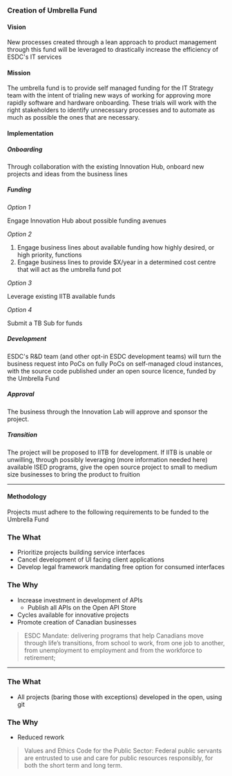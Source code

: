 ### Creation of Umbrella Fund 

#### Vision

New processes created through a lean approach to product management through this fund will be leveraged to drastically increase the efficiency of ESDC's IT services  

#### Mission

The umbrella fund is to provide self managed funding for the IT Strategy team with the intent of trialing new ways of working for approving more rapidly software and hardware onboarding. These trials will work with the right stakeholders to identify unnecessary processes and to automate as much as possible the ones that are necessary.

#### Implementation 

##### Onboarding 

Through collaboration with the existing Innovation Hub, onboard new projects and ideas from the business lines 

##### Funding 

*Option 1*

Engage Innovation Hub about possible funding avenues 

*Option 2*

1. Engage business lines about available funding how highly desired, or high priority, functions 
2. Engage business lines to provide $X/year in a determined cost centre that will act as the umbrella fund pot

*Option 3*

Leverage existing IITB available funds

*Option 4*

Submit a TB Sub for funds 

##### Development

ESDC's R&D team (and other opt-in ESDC development teams) will turn the business request into PoCs on fully PoCs on self-managed cloud instances, with the source code published under an open source licence, funded by the Umbrella Fund 

##### Approval 

The business through the Innovation Lab will approve and sponsor the project. 

##### Transition 

The project will be proposed to IITB for development. If IITB is unable or unwilling, through possibly leveraging (more information needed here) available ISED programs, give the open source project to small to medium size businesses to bring the product to fruition 

___

#### Methodology 

Projects must adhere to the following requirements to be funded to the Umbrella Fund 

### The What
- Prioritize projects building service interfaces 
- Cancel development of UI facing client applications
- Develop legal framework mandating free option for consumed interfaces 

### The Why

- Increase investment in development of APIs 
  - Publish all APIs on the Open API Store 
- Cycles available for innovative projects 
- Promote creation of Canadian businesses 

>ESDC Mandate: delivering programs that help Canadians move through life’s transitions, from school to work, from one job to another, from unemployment to employment and from the workforce to retirement; 

___

### The What

- All projects (baring those with exceptions) developed in the open, using git 

### The Why

- Reduced rework 

>Values and Ethics Code for the Public Sector:
Federal public servants are entrusted to use and care for public resources responsibly, for both the short term and long term.